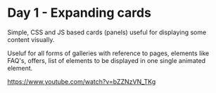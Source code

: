 # Day 1 - Expanding cards

Simple, CSS and JS based cards (panels) useful for displaying some content visually.

Useluf for all forms of galleries with reference to pages, elements like FAQ's, offers, list of elements to be displayed in one single animated element.

https://www.youtube.com/watch?v=bZZNzVN_TKg
